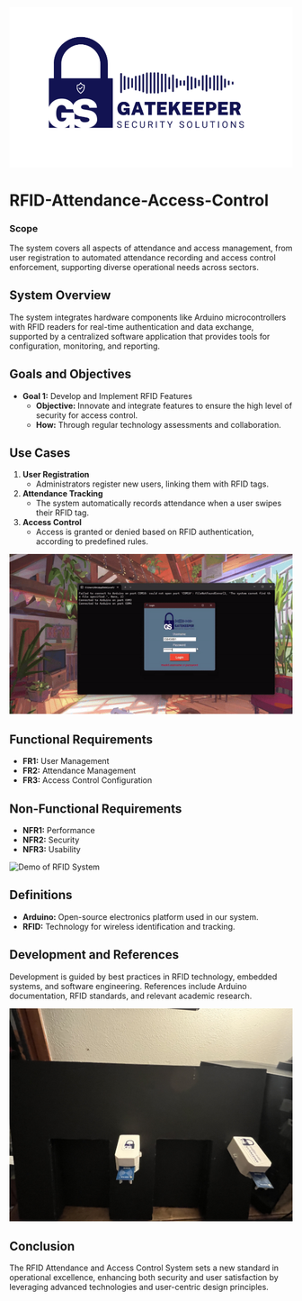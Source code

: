 ![System Diagram](Images/team-gs-logo.png)
# RFID-Attendance-Access-Control
### Scope
The system covers all aspects of attendance and access management, from user registration to automated attendance recording and access control enforcement, supporting diverse operational needs across sectors.

## System Overview
The system integrates hardware components like Arduino microcontrollers with RFID readers for real-time authentication and data exchange, supported by a centralized software application that provides tools for configuration, monitoring, and reporting.

## Goals and Objectives
- **Goal 1:** Develop and Implement RFID Features
    - **Objective:** Innovate and integrate features to ensure the high level of security for access control.
    - **How:** Through regular technology assessments and collaboration.

## Use Cases
1. **User Registration**
    - Administrators register new users, linking them with RFID tags.
2. **Attendance Tracking**
    - The system automatically records attendance when a user swipes their RFID tag.
3. **Access Control**
    - Access is granted or denied based on RFID authentication, according to predefined rules.

![Demo of RFID System](Images/Demo1.gif)

## Functional Requirements
- **FR1:** User Management
- **FR2:** Attendance Management
- **FR3:** Access Control Configuration

## Non-Functional Requirements
- **NFR1:** Performance
- **NFR2:** Security
- **NFR3:** Usability

![Demo of RFID System](Images/Demo-Add-Users.gif)

## Definitions
- **Arduino:** Open-source electronics platform used in our system.
- **RFID:** Technology for wireless identification and tracking.

## Development and References
Development is guided by best practices in RFID technology, embedded systems, and software engineering. References include Arduino documentation, RFID standards, and relevant academic research.

![System Diagram](Images/Simulation-Project.jpg)

## Conclusion
The RFID Attendance and Access Control System sets a new standard in operational excellence, enhancing both security and user satisfaction by leveraging advanced technologies and user-centric design principles.
